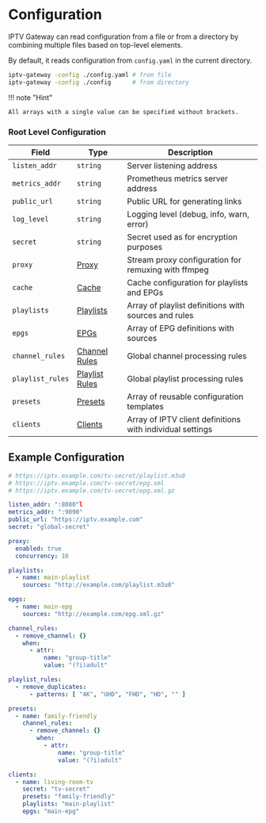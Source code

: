 # Configuration

IPTV Gateway can read configuration from a file or from a directory by combining multiple files based on
top-level elements.

By default, it reads configuration from `config.yaml` in the current directory.

```bash
iptv-gateway -config ./config.yaml # from file
iptv-gateway -config ./config      # from directory
```

!!! note "Hint"

    All arrays with a single value can be specified without brackets.

### Root Level Configuration

| Field            | Type                                                   | Description                                                       |
|------------------|--------------------------------------------------------|-------------------------------------------------------------------|
| `listen_addr`    | `string`                                               | Server listening address                                          |
| `metrics_addr`   | `string`                                               | Prometheus metrics server address                                 |
| `public_url`     | `string`                                               | Public URL for generating links                                   |
| `log_level`      | `string`                                               | Logging level (debug, info, warn, error)                          |
| `secret`         | `string`                                               | Secret used as for encryption purposes                            |
| `proxy`          | [Proxy](./config/proxy.md)                             | Stream proxy configuration for remuxing with ffmpeg               |
| `cache`          | [Cache](./config/cache.md)                             | Cache configuration for playlists and EPGs                        |
| `playlists`      | [Playlists](./config/playlists.md)                     | Array of playlist definitions with sources and rules              |
| `epgs`           | [EPGs](./config/epgs.md)                               | Array of EPG definitions with sources                             |
| `channel_rules`  | [Channel Rules](config/channel_rules/channel_rules.md) | Global channel processing rules                                   |
| `playlist_rules` | [Playlist Rules](config/playlist_rules/index.md)       | Global playlist processing rules                                  |
| `presets`        | [Presets](./config/presets.md)                         | Array of reusable configuration templates                         |
| `clients`        | [Clients](./config/clients.md)                         | Array of IPTV client definitions with individual settings         |

## Example Configuration

```yaml
# https://iptv.example.com/tv-secret/playlist.m3u8
# https://iptv.example.com/tv-secret/epg.xml
# https://iptv.example.com/tv-secret/epg.xml.gz

listen_addr: ":8080"l
metrics_addr: ":9090"
public_url: "https://iptv.example.com"
secret: "global-secret"

proxy:
  enabled: true
  concurrency: 10

playlists:
  - name: main-playlist
    sources: "http://example.com/playlist.m3u8"

epgs:
  - name: main-epg
    sources: "http://example.com/epg.xml.gz"

channel_rules:
  - remove_channel: {}
    when:
      - attr:
          name: "group-title"
          value: "(?i)adult"

playlist_rules:
  - remove_duplicates:
      - patterns: [ "4K", "UHD", "FHD", "HD", "" ]

presets:
  - name: family-friendly
    channel_rules:
      - remove_channel: {}
        when:
          - attr:
              name: "group-title"
              value: "(?i)adult"

clients:
  - name: living-room-tv
    secret: "tv-secret"
    presets: "family-friendly"
    playlists: "main-playlist"
    epgs: "main-epg"
```